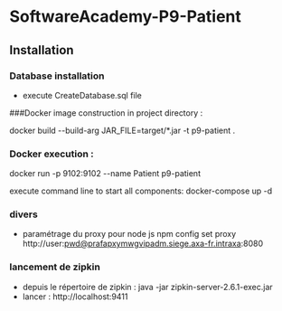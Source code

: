 # SoftwareAcademy-P9-Patient

## Installation

### Database installation
* execute CreateDatabase.sql file


###Docker image construction in project directory :

docker build --build-arg JAR_FILE=target/*.jar -t p9-patient .

### Docker execution :

docker run -p 9102:9102 --name Patient p9-patient


execute command line to start all components: docker-compose up -d

### divers
* paramétrage du proxy pour node js
npm config set proxy http://user:pwd@prafapxymwgvipadm.siege.axa-fr.intraxa:8080


### lancement de zipkin 
* depuis le répertoire de zipkin : java -jar zipkin-server-2.6.1-exec.jar
* lancer : http://localhost:9411 
